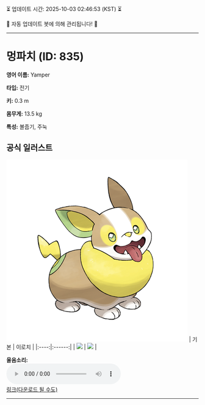 
⏳ 업데이트 시간: 2025-10-03 02:46:53 (KST) ⏳

🤖 자동 업데이트 봇에 의해 관리됩니다! 🤖

---

# 멍파치 (ID: 835)
**영어 이름:** Yamper

**타입:** 전기

**키:** 0.3 m

**몸무게:** 13.5 kg

**특성:** 볼줍기, 주눅

## 공식 일러스트
![](https://raw.githubusercontent.com/PokeAPI/sprites/master/sprites/pokemon/other/official-artwork/835.png)
| 기본 | 이로치 |
|:----:|:------:|
| <img src="http://play.pokemonshowdown.com/sprites/ani/yamper.gif" width="200"> | <img src="http://play.pokemonshowdown.com/sprites/ani-shiny/yamper.gif" width="200"> |

**울음소리:**<br><audio controls src="https://raw.githubusercontent.com/PokeAPI/cries/main/cries/pokemon/latest/835.ogg"></audio><br> [링크(다운로드 될 수도)](https://raw.githubusercontent.com/PokeAPI/cries/main/cries/pokemon/latest/835.ogg)


---
